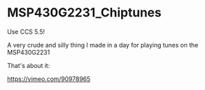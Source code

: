 MSP430G2231_Chiptunes
=====================
Use CCS 5.5! 

A very crude and silly thing I made in a day for playing tunes on the MSP430G2231

That's about it:

https://vimeo.com/90978965
